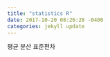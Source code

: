 ```yaml
---
title: "statistics R"
date: 2017-10-20 08:26:28 -0400
categories: jekyll update
---
```

평균
분산
표준편차

